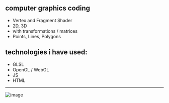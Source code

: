 ## computer graphics coding

- Vertex and Fragment Shader
- 2D, 3D
- with transformations / matrices
- Points, Lines, Polygons

## technologies i have used: 

 - GLSL
 - OpenGL / WebGL
 - JS
 - HTML

____________________________________

![image](https://user-images.githubusercontent.com/56310257/137000317-7c0aea02-16d4-40dc-95d7-3c1bd6f69ff0.png)
